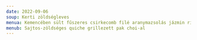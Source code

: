 ```yaml
---
date: 2022-09-06
soup: Kerti zöldségleves
menua: Kemencében sült fűszeres csirkecomb filé aranymazsolás jázmin rizzsel
menub: Sajtos-zöldséges quiche grillezett pak choi-al
---
```

